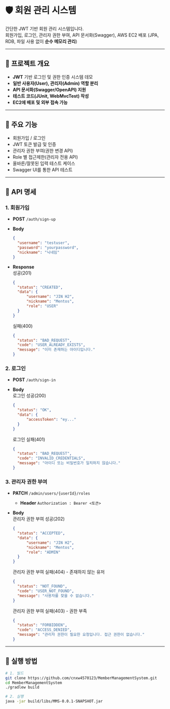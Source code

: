 # 🛡️ 회원 관리 시스템

간단한 JWT 기반 회원 관리 시스템입니다.  
회원가입, 로그인, 관리자 권한 부여, API 문서화(Swagger), AWS EC2 배포
(JPA, RDB, 파일 사용 없이 **순수 메모리 관리**)

---

## 📌 프로젝트 개요

- **JWT** 기반 로그인 및 권한 인증 시스템 데모
- **일반 사용자(User), 관리자(Admin) 역할 분리**
- **API 문서화(Swagger/OpenAPI) 지원**
- **테스트 코드(JUnit, WebMvcTest) 작성**
- **EC2에 배포 및 외부 접속 가능**

---

## 🚦 주요 기능

- 회원가입 / 로그인
- JWT 토큰 발급 및 인증
- 관리자 권한 부여(권한 변경 API)
- Role 별 접근제한(관리자 전용 API)
- 올바른/잘못된 입력 테스트 케이스
- Swagger UI를 통한 API 테스트

---

## 📒 API 명세

### 1. 회원가입

- **POST** `/auth/sign-up`
- **Body**
  ```json
  {
    "username": "testuser",
    "password": "yourpassword",
    "nickname": "닉네임"
  }

- **Response** <br>
  성공(201)
  ```json
  {
    "status": "CREATED",
    "data": {
        "username": "JIN H2",
        "nickname": "Mentos",
        "role": "USER"
    }
  }
  ```

  실패(400)
  ```json
  {
    "status": "BAD_REQUEST",
    "code": "USER_ALREADY_EXISTS",
    "message": "이미 존재하는 아이디입니다."
  }
  ```

### 2. 로그인
- **POST** `/auth/sign-in`
- **Body** <br>
  로그인 성공(200)
  ```json
  {
    "status": "OK",
    "data": {
        "accessToken": "ey..."
    }
  }
  ```

  로그인 실패(401)
  ```json
  {
    "status": "BAD_REQUEST",
    "code": "INVALID_CREDENTIALS",
    "message": "아이디 또는 비밀번호가 일치하지 않습니다."
  }
  ```

### 3. 관리자 권한 부여
- **PATCH** `/admin/users/{userId}/roles`
  - **Header** `Authorization : Bearer <토큰>`
- **Body** <br>
  관리자 권한 부여 성공(202)
  ```json
  {
    "status": "ACCEPTED",
    "data": {
        "username": "JIN H2",
        "nickname": "Mentos",
        "role": "ADMIN"
    }
  }
  ```

  관리자 권한 부여 실패(404) - 존재하지 않는 유저
  ```json
  {
    "status": "NOT_FOUND",
    "code": "USER_NOT_FOUND",
    "message": "사용자를 찾을 수 없습니다."
  }
  ```

  관리자 권한 부여 실패(403) - 권한 부족
  ```json
  {
    "status": "FORBIDDEN",
    "code": "ACCESS_DENIED",
    "message": "관리자 권한이 필요한 요청입니다. 접근 권한이 없습니다."
  }
  ```

---

## 🏁 실행 방법

```bash
# 1. 빌드
git clone https://github.com/cnxw4570123/MemberManagementSystem.git
cd MemberManagementSystem
./gradlew build

# 2. 실행
java -jar build/libs/MMS-0.0.1-SNAPSHOT.jar
```
